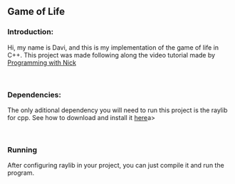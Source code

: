<h2>Game of Life</h2>
<h3>Introduction:</h3>
<p>Hi, my name is Davi, and this is my implementation of the game of life in C++. This project was made following along the video tutorial made by <a href="https://www.youtube.com/watch?v=daFYGrXq0aw&ab_channel=ProgrammingWithNick">Programming with Nick</a></p>

<br>

<h3>Dependencies:</h3>
<p>The only aditional dependency you will need to run this project is the raylib for cpp. See how to download and install it <a href="https://www.raylib.com/">here</a>a></p>

<br>

<h3>Running</h3>
<p>After configuring raylib in your project, you can just compile it and run the program.</p>
